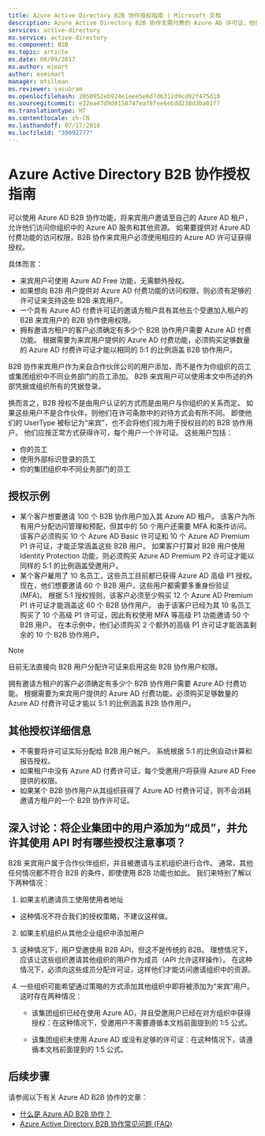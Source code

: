 ```yaml
---
title: Azure Active Directory B2B 协作授权指南 | Microsoft 文档
description: Azure Active Directory B2B 协作无需付费的 Azure AD 许可证，但你仍然可以为 B2B 来宾用户获取付费功能
services: active-directory
ms.service: active-directory
ms.component: B2B
ms.topic: article
ms.date: 08/09/2017
ms.author: mimart
author: msmimart
manager: mtillman
ms.reviewer: sasubram
ms.openlocfilehash: 2050952eb924e1eee5e6d7d6312d9cd02f475d10
ms.sourcegitcommit: e32ea47d9d8158747eaf8fee6ebdd238d3ba01f7
ms.translationtype: HT
ms.contentlocale: zh-CN
ms.lasthandoff: 07/17/2018
ms.locfileid: "39092777"
---
```

# <a name="azure-active-directory-b2b-collaboration-licensing-guidance"></a>Azure Active Directory B2B 协作授权指南

可以使用 Azure AD B2B 协作功能，将来宾用户邀请至自己的 Azure AD 租户，允许他们访问你组织中的 Azure AD 服务和其他资源。 如果要提供对 Azure AD 付费功能的访问权限，B2B 协作来宾用户必须使用相应的 Azure AD 许可证获得授权。 

具体而言：
* 来宾用户可使用 Azure AD Free 功能，无需额外授权。
* 如果想向 B2B 用户提供对 Azure AD 付费功能的访问权限，则必须有足够的许可证来支持这些 B2B 来宾用户。
* 一个具有 Azure AD 付费许可证的邀请方租户具有其他五个受邀加入租户的 B2B 来宾用户的 B2B 协作使用权限。
* 拥有邀请方租户的客户必须确定有多少个 B2B 协作用户需要 Azure AD 付费功能。 根据需要为来宾用户提供的 Azure AD 付费功能，必须购买足够数量的 Azure AD 付费许可证才能以相同的 5:1 的比例涵盖 B2B 协作用户。

B2B 协作来宾用户作为来自合作伙伴公司的用户添加，而不是作为你组织的员工或集团组织中不同业务部门的员工添加。 B2B 来宾用户可以使用本文中所述的外部凭据或组织所有的凭据登录。 

换而言之，B2B 授权不是由用户认证的方式而是由用户与你组织的关系而定。 如果这些用户不是合作伙伴，则他们在许可条款中的对待方式会有所不同。 即使他们的 UserType 被标记为“来宾”，也不会将他们视为用于授权目的的 B2B 协作用户。 他们应按正常方式获得许可，每个用户一个许可证。 这些用户包括：
* 你的员工
* 使用外部标识登录的员工
* 你的集团组织中不同业务部门的员工


## <a name="licensing-examples"></a>授权示例
- 某个客户想要邀请 100 个 B2B 协作用户加入其 Azure AD 租户。 该客户为所有用户分配访问管理和预配，但其中的 50 个用户还需要 MFA 和条件访问。 该客户必须购买 10 个 Azure AD Basic 许可证和 10 个 Azure AD Premium P1 许可证，才能正常涵盖这些 B2B 用户。 如果客户打算对 B2B 用户使用 Identity Protection 功能，则必须购买 Azure AD Premium P2 许可证才能以同样的 5:1 的比例涵盖受邀用户。
- 某个客户雇用了 10 名员工，这些员工目前都已获得 Azure AD 高级 P1 授权。 现在，他们想要邀请 60 个 B2B 用户，这些用户都需要多重身份验证 (MFA)。 根据 5:1 授权规则，该客户必须至少购买 12 个 Azure AD Premium P1 许可证才能涵盖这 60 个 B2B 协作用户。 由于该客户已经为其 10 名员工购买了 10 个高级 P1 许可证，因此有权使用 MFA 等高级 P1 功能邀请 50 个 B2B 用户。 在本示例中，他们必须购买 2 个额外的高级 P1 许可证才能涵盖剩余的 10 个 B2B 协作用户。

> [!NOTE]
> 目前无法直接向 B2B 用户分配许可证来启用这些 B2B 协作用户权限。

拥有邀请方租户的客户必须确定有多少个 B2B 协作用户需要 Azure AD 付费功能。 根据需要为来宾用户提供的 Azure AD 付费功能，必须购买足够数量的 Azure AD 付费许可证才能以 5:1 的比例涵盖 B2B 协作用户。 

## <a name="additional-licensing-details"></a>其他授权详细信息
- 不需要将许可证实际分配给 B2B 用户帐户。 系统根据 5:1 的比例自动计算和报告授权。
- 如果租户中没有 Azure AD 付费许可证，每个受邀用户将获得 Azure AD Free 提供的权限。
- 如果某个 B2B 协作用户从其组织获得了 Azure AD 付费许可证，则不会消耗邀请方租户的一个 B2B 协作许可证。

## <a name="advanced-discussion-what-are-the-licensing-considerations-when-we-add-users-from-a-conglomerate-organization-as-members-using-your-apis"></a>深入讨论：将企业集团中的用户添加为“成员”，并允许其使用 API 时有哪些授权注意事项？
B2B 来宾用户属于合作伙伴组织，并且被邀请与主机组织进行合作。 通常，其他任何情况都不符合 B2B 的条件，即使使用 B2B 功能也如此。 我们来特别了解以下两种情况：

1. 如果主机邀请员工使用使用者地址
  * 这种情况不符合我们的授权策略，不建议这样做。

2. 如果主机组织从其他企业组织中添加用户
  1. 这种情况下，用户受邀使用 B2B API，但这不是传统的 B2B。 理想情况下，应该让这些组织邀请其他组织的用户作为成员（API 允许这样操作）。 在这种情况下，必须向这些成员分配许可证，这样他们才能访问邀请组织中的资源。

  2. 一些组织可能希望通过策略的方式添加其他组织中即将被添加为“来宾”用户。 这时存在两种情况：
      * 该集团组织已经在使用 Azure AD，并且受邀用户已经在对方组织中获得授权：在这种情况下，受邀用户不需要遵循本文档前面提到的 1:5 公式。 

      * 该集团组织未使用 Azure AD 或没有足够的许可证：在这种情况下，请遵循本文档前面提到的 1:5 公式。

## <a name="next-steps"></a>后续步骤

请参阅以下有关 Azure AD B2B 协作的文章：

* [什么是 Azure AD B2B 协作？](what-is-b2b.md)
* [Azure Active Directory B2B 协作常见问题 (FAQ)](faq.md)
